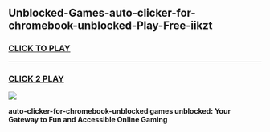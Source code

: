 
## Unblocked-Games-auto-clicker-for-chromebook-unblocked-Play-Free-iikzt
<h3>
<a href="https://premium76.site?title=auto-clicker-for-chromebook-unblocked&ref=12A">CLICK TO PLAY</a></h3>
<hr>

<h3>
<a href="https://premium76.site?title=auto-clicker-for-chromebook-unblocked&ref=12A">CLICK 2 PLAY</a>
  
</h3>

<a href="https://premium76.site?title=auto-clicker-for-chromebook-unblocked&ref=12A"><img src="https://clearcache.store/games.png"></a>


**auto-clicker-for-chromebook-unblocked games unblocked: Your Gateway to Fun and Accessible Online Gaming**
